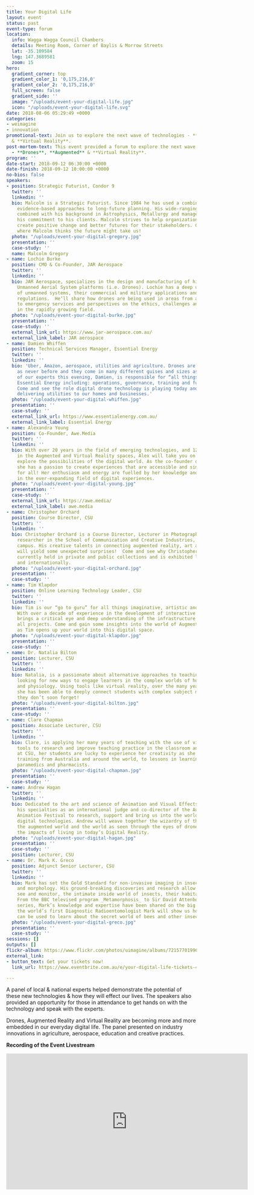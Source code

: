 ```yaml
---
title: Your Digital Life
layout: event
status: past
event-type: forum
location:
  info: Wagga Wagga Council Chambers
  details: Meeting Room, Corner of Baylis & Morrow Streets
  lat: -35.109584
  lng: 147.3689581
  zoom: 15
hero:
  gradient_corner: top
  gradient_color_1: '0,175,216,0'
  gradient_color_2: '0,175,216,0'
  full_screen: false
  gradient_side: ''
  image: "/uploads/event-your-digital-life.jpg"
  icon: "/uploads/event-your-digital-life.svg"
date: 2018-08-06 05:29:49 +0000
categories:
- weimagine
- innovation
promotional-text: Join us to explore the next wave of technologies - **Drones**, **Augmented**
  & **Virtual Reality**. 
post-mortem-text: This event provided a forum to explore the next wave of technologies
  - **Drones**, **Augmented** & **Virtual Reality**.
program: ''
date-start: 2018-09-12 06:30:00 +0000
date-finish: 2018-09-12 10:00:00 +0000
no-bios: false
speakers:
- position: Strategic Futurist, Condor 9
  twitter: ''
  linkedin: ''
  bio: Malcolm is a Strategic Futurist. Since 1984 he has used a combination of systematic,
    evidence-based approaches to long-future planning. His wide-ranging business expertise
    combined with his background in Astrophysics, Metallurgy and management underpins
    his commitment to his clients. Malcolm strives to help organizations of all sizes,
    create positive change and better futures for their stakeholders. Come and hear
    where Malcolm thinks the future might take us!
  photo: "/uploads/event-your-digital-gregory.jpg"
  presentation: ''
  case-study: ''
  name: Malcolm Gregory 
- name: Lochie Burke  
  position: CMO & Co-Founder, JAR Aerospace
  twitter: ''
  linkedin: ''
  bio: JAR Aerospace, specializes in the design and manufacturing of highly technical
    Unmanned Aerial System platforms (i.e. Drones). Lochie has a deep understanding
    of unmanned systems, their commercial and military applications and the relevant
    regulations.  He’ll share how drones are being used in areas from agriculture
    to emergency services and perspectives on the ethics, challenges and regulation
    in the rapidly growing field.
  photo: "/uploads/event-your-digital-burke.jpg"
  presentation: ''
  case-study: ''
  external_link_url: https://www.jar-aerospace.com.au/
  external_link_label: JAR aerospace
- name: Damien Whiffen
  position: Technical Services Manager, Essential Energy
  twitter: ''
  linkedin: ''
  bio: 'Uber, Amazon, aerospace, utilities and agriculture. Drones are being used
    as never before and they come in many different guises and sizes as well. One
    of our experts this evening, Damien, is responsible for “all things” drone at
    Essential Energy including: operations, governance, training and future innovations.
    Come and see the role digital drone technology is playing today and tomorrow in
    delivering utilities to our homes and businesses.'
  photo: "/uploads/event-your-digital-whiffen.jpg"
  presentation: ''
  case-study: ''
  external_link_url: https://www.essentialenergy.com.au/
  external_link_label: Essential Energy
- name: Alexandra Young
  position: Co-Founder, Awe.Media
  twitter: ''
  linkedin: ''
  bio: With over 20 years in the field of emerging technologies, and 12 years working
    in the Augmented and Virtual Reality spaces, Alex will take you on a journey to
    explore the possibilities of the digital world. As the co-founder of Awe Media,
    she has a passion to create experiences that are accessible and simply “Awesome”
    for all! Her enthusiasm and energy are fuelled by her knowledge and expertise
    in the ever-expanding field of digital experiences. 
  photo: "/uploads/event-your-digital-young.jpg"
  presentation: ''
  case-study: ''
  external_link_url: https://awe.media/
  external_link_label: awe.media
- name: Christopher Orchard
  position: Course Director, CSU
  twitter: ''
  linkedin: ''
  bio: Christopher Orchard is a Course Director, Lecturer in Photography and interdisciplinary
    researcher in the School of Communication and Creative Industries, at CSU’s Wagga
    campus. His creative talents in connecting augmented reality, art and photography,
    will yield some unexpected surprises!  Come and see why Christopher’s work is
    currently held in private and public collections and is exhibited locally, nationally
    and internationally. 
  photo: "/uploads/event-your-digital-orchard.jpg"
  presentation: ''
  case-study: ''
- name: Tim Klapdor
  position: Online Learning Technology Leader, CSU
  twitter: ''
  linkedin: ''
  bio: Tim is our “go to guru” for all things imaginative, artistic and technical.
    With over a decade of experience in the development of interactive resources he
    brings a critical eye and deep understanding of the infrastructure required for
    all projects. Come and gain some insights into the world of Augmented Reality
    as Tim opens up your world into this digital space.
  photo: "/uploads/event-your-digital-klapdor.jpg"
  presentation: ''
  case-study: ''
- name: Dr. Natalia Bilton
  position: Lecturer, CSU
  twitter: ''
  linkedin: ''
  bio: Natalia, is a passionate about alternative approaches to teaching. She is constantly
    looking for new ways to engage learners in the complex worlds of human anatomy
    and physiology. Using tools like virtual reality, over the many years of her career,
    she has been able to deeply connect students with complex subject matter, in ways
    they don’t soon forget! 
  photo: "/uploads/event-your-digital-bilton.jpg"
  presentation: ''
  case-study: ''
- name: Clare Chapman
  position: Associate Lecturer, CSU
  twitter: ''
  linkedin: ''
  bio: Clare, is applying her many years of teaching with the use of virtual reality
    tools to research and improve teaching practice in the classroom and beyond. Currently
    at CSU, her students are lucky to experience her creativity as she brings extensive
    training from Australia and around the world, to lessons in learning, for future
    paramedics and pharmacists. 
  photo: "/uploads/event-your-digital-chapman.jpg"
  presentation: ''
  case-study: ''
- name: Andrew Hagan
  twitter: ''
  linkedin: ''
  bio: Dedicated to the art and science of Animation and Visual Effects, Andrew uses
    his specialties as an international judge and co-director of the Australian International
    Animation Festival to research, support and bring us into the world of creative
    digital technologies. Andrew will weave together the wizardry of the virtual world,
    the augmented world and the world as seen through the eyes of drones to explore
    the impacts of living in today’s Digital Reality.
  photo: "/uploads/event-your-digital-hagan.jpg"
  presentation: ''
  case-study: ''
  position: Lecturer, CSU
- name: Dr. Mark K. Greco
  position: Adjunct Senior Lecturer, CSU
  twitter: ''
  linkedin: ''
  bio: Mark has set the Gold Standard for non-invasive imaging in insect behaviour
    and morphology. His ground-breaking discoveries and research allow us to discover,
    see and monitor, the intimate inside world of insects, their habitats and behaviours. 
    From the BBC televised program _Metamorphosis_ to Sir David Attenborough’s _Micro-monsters_
    series, Mark’s knowledge and expertise have been shared on the big screen. As
    the world’s first Diagnostic Radioentomologist Mark will show us how 3D imaging,
    can be used to learn about the secret world of bees and other insects.
  photo: "/uploads/event-your-digital-greco.jpg"
  presentation: ''
  case-study: ''
sessions: []
outputs: []
flickr-album: https://www.flickr.com/photos/uimagine/albums/72157701996729062
external_link:
- button_text: Get your tickets now!
  link_url: https://www.eventbrite.com.au/e/your-digital-life-tickets-48827100171

---
```

A panel of local & national experts helped demonstrate the potential of these new technologies & how they will effect our lives. The speakers also provided an opportunity for those in attendance to get hands on with the technology and speak with the experts.

Drones, Augmented Reality and Virtual Reality are becoming more and more embedded in our everyday digital life. The panel presented on industry innovations in agriculture, aerospace, education and creative practices.

**Recording of the Event Livestream**

<iframe id="ls_embed_1547504320" src="https://livestream.com/accounts/13561897/events/8359631/videos/180159686/player?width=640&height=360&autoPlay=true&mute=false" width="640" height="360" frameborder="0" scrolling="no" allowfullscreen> </iframe>